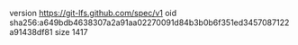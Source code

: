 version https://git-lfs.github.com/spec/v1
oid sha256:a649bdb4638307a2a91aa02270091d84b3b0b6f351ed3457087122a91438df81
size 1417
